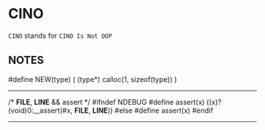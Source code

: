 # CINO

`CINO` stands for `CINO Is Not OOP`

## NOTES

#define NEW(type) ( (type*) calloc(1, sizeof(type)) )

---

/* __FILE__, __LINE__ && assert */
#ifndef NDEBUG
#define assert(x) ((x)?(void)0:__assert(#x, __FILE__, __LINE__))
#else
#define assert(x)
#endif

---

